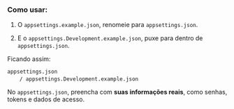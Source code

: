 ### Como usar:

1. O `appsettings.example.json`, renomeie para `appsettings.json`.  

2. E o `appsettings.Development.example.json`, puxe para dentro de `appsettings.json`.

Ficando assim:

`appsettings.json`  
  `/ appsettings.Development.example.json`

No `appsettings.json`, preencha com **suas informações reais**, como senhas, tokens e dados de acesso.
